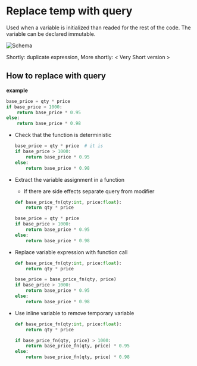 # Replace temp with query
Used when a variable is initialized than readed for the rest of the code.
The variable can be declared immutable. 

![Schema](./image.png)
 
Shortly: duplicate expression, 
More shortly: < Very Short version >

## How to replace with query
**example**
```python
base_price = qty * price
if base_price > 1000:
    return base_price * 0.95
else:
    return base_price * 0.98
```

 * Check that the function is deterministic
   ```python
   base_price = qty * price  # it is
   if base_price > 1000:
       return base_price * 0.95
   else:
       return base_price * 0.98
   ```
 
 * Extract the variable assignment in a function
   * If there are side effects separate query from modifier
   ```python
   def base_price_fn(qty:int, price:float):   
       return qty * price
   
   base_price = qty * price
   if base_price > 1000:
       return base_price * 0.95
   else:
       return base_price * 0.98
   ```
   
 * Replace variable expression with function call
   ```python
   def base_price_fn(qty:int, price:float):
       return qty * price
   
   base_price = base_price_fn(qty, price)
   if base_price > 1000:
       return base_price * 0.95
   else:
       return base_price * 0.98
   ```
 
 * Use inline variable to remove temporary variable
   ```python
   def base_price_fn(qty:int, price:float):
       return qty * price
   
   if base_price_fn(qty, price) > 1000:
       return base_price_fn(qty, price) * 0.95
   else:
       return base_price_fn(qty, price) * 0.98
   ```
